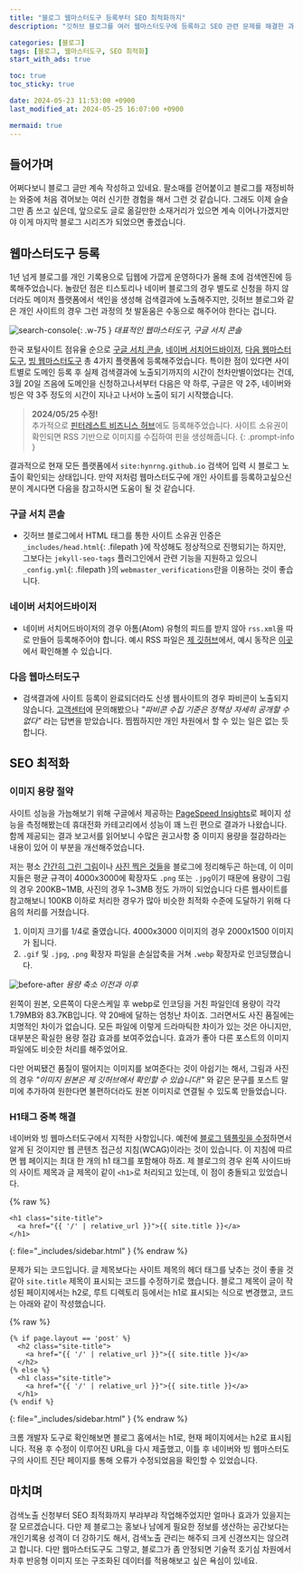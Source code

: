 ```yaml
---
title: "블로그 웹마스터도구 등록부터 SEO 최적화까지"
description: "깃허브 블로그를 여러 웹마스터도구에 등록하고 SEO 관련 문제를 해결한 과정을 정리합니다."

categories: [블로그]
tags: [블로그, 웹마스터도구, SEO 최적화]
start_with_ads: true

toc: true
toc_sticky: true

date: 2024-05-23 11:53:00 +0900
last_modified_at: 2024-05-25 16:07:00 +0900

mermaid: true
---
```


## **들어가며**

어쩌다보니 블로그 글만 계속 작성하고 있네요. 팔소매를 걷어붙이고 블로그를 재정비하는 와중에 처음 겪어보는 여러 신기한 경험을 해서 그런 것 같습니다. 그래도 이제 슬슬 그만 좀 쓰고 싶은데, 앞으로도 글로 옮길만한 소재거리가 있으면 계속 이어나가겠지만야 이게 마지막 블로그 시리즈가 되었으면 좋겠습니다.

## **웹마스터도구 등록**

1년 넘게 블로그를 개인 기록용으로 딥웹에 가깝게 운영하다가 올해 초에 검색엔진에 등록해주었습니다. 놀랐던 점은 티스토리나 네이버 블로그의 경우 별도로 신청을 하지 않더라도 메이저 플랫폼에서 색인을 생성해 검색결과에 노출해주지만, 깃허브 블로그와 같은 개인 사이트의 경우 그런 과정의 첫 발돋움은 수동으로 해주어야 한다는 겁니다.

![search-console](/2024-05-23-webmasters-and-seo/search-console.webp){: .w-75 }
_대표적인 웹마스터도구, 구글 서치 콘솔_

한국 포털사이트 점유율 순으로 [구글 서치 콘솔](https://search.google.com/search-console/), [네이버 서치어드바이저](https://searchadvisor.naver.com/), [다음 웹마스터도구](https://webmaster.daum.net/), [빙 웹마스터도구](https://www.bing.com/webmasters?lang=ko) 총 4가지 플랫폼에 등록해주었습니다. 특이한 점이 있다면 사이트별로 도메인 등록 후 실제 검색결과에 노출되기까지의 시간이 천차만별이었다는 건데, 3월 20일 즈음에 도메인을 신청하고나서부터 다음은 약 하루, 구글은 약 2주, 네이버와 빙은 약 3주 정도의 시간이 지나고 나서야 노출이 되기 시작했습니다.

> **2024/05/25 수정!**  
추가적으로 [핀터레스트 비즈니스 허브](https://www.pinterest.co.kr/business/hub/)에도 등록해주었습니다. 사이트 소유권이 확인되면 RSS 기반으로 이미지를 수집하여 핀을 생성해줍니다.
{: .prompt-info }

결과적으로 현재 모든 플랫폼에서 `site:hynrng.github.io` 검색어 입력 시 블로그 노출이 확인되는 상태입니다. 만약 저처럼 웹마스터도구에 개인 사이트를 등록하고싶으신 분이 계시다면 다음을 참고하시면 도움이 될 것 같습니다.

### **구글 서치 콘솔**

- 깃허브 블로그에서 HTML 태그를 통한 사이트 소유권 인증은 `_includes/head.html`{: .filepath }에 작성해도 정상적으로 진행되기는 하지만, 그보다는 `jekyll-seo-tags` 플러그인에서 관련 기능을 지원하고 있으니 `_config.yml`{: .filepath }의 `webmaster_verifications`란을 이용하는 것이 좋습니다.

### **네이버 서치어드바이저**

- 네이버 서치어드바이저의 경우 아톰(Atom) 유형의 피드를 받지 않아 `rss.xml`을 따로 만들어 등록해주어야 합니다. 예시 RSS 파일은 [제 깃허브](https://github.com/hynrng/hynrng.github.io/blob/main/assets/rss.xml)에서, 예시 동작은 [이곳](https://hynrng.github.io/rss.xml)에서 확인해볼 수 있습니다.

### **다음 웹마스터도구**

<!--
- [검색등록 신청 사이트](https://register.search.daum.net/index.daum)와 [웹마스터도구](https://webmaster.daum.net/)가 나뉘어져 있습니다. 처음 사이트 등록은 검색등록 신청 사이트에서, 사이트 등록 이후 사이트맵과 피드는 웹마스터도구에서 따로 제출해야 합니다.
-->

- 검색결과에 사이트 등록이 완료되더라도 신생 웹사이트의 경우 파비콘이 노출되지 않습니다. [고객센터](https://cs.daum.net/)에 문의해봤으나 _"파비콘 수집 기준은 정책상 자세히 공개할 수 없다"_ 라는 답변을 받았습니다. 찜찜하지만 개인 차원에서 할 수 있는 일은 없는 듯 합니다.

<!--
### **빙 웹마스터도구**

- 구글 서치 콘솔에 사이트가 정상적으로 등록되어있다면 구글과 연결해서 그대로 사용할 수 있습니다. 제출한 사이트맵, 피드 등이 연동되며 사이트 소유권 인증도 건너뛸 수 있습니다.
- 빙 웹마스터도구도 파비콘이 노출되지 않는 문제가 있으나 [지원 팀에 문의](https://www.bing.com/webmasters/support)하면 친절히 해결해줍니다. 제 경우 문의를 보낸 후 이틀만에 파비콘이 정상적으로 함께 노출이 되기 시작했습니다.
-->

## **SEO 최적화**

<!--
블로그 검색등록을 신청하면서 처음 알게 된 개념입니다. SEO(Search Engine Optimization)란 사용자가 검색엔진에서 사이트를 쉽게 찾고 탐색할 수 있도록 최적화 하는 방법으로, [공식 가이드](https://developers.google.com/search/docs/fundamentals/seo-starter-guide?hl=ko)까지 있을 정도로 중요한 개념입니다.
-->

<!--
### **robots.txt**
-->

### **이미지 용량 절약**

사이트 성능을 가늠해보기 위해 구글에서 제공하는 [PageSpeed Insights](https://pagespeed.web.dev/?utm_source=psi&utm_medium=redirect)로 페이지 성능을 측정해봤는데 휴대전화 카테고리에서 성능이 꽤 느린 편으로 결과가 나왔습니다. 함께 제공되는 결과 보고서를 읽어보니 수많은 권고사항 중 이미지 용량을 절감하라는 내용이 있어 이 부분을 개선해주었습니다.

저는 평소 [간간히 그린 그림](https://hynrng.github.io/posts/fifth-drawing/)이나 [사진 찍은 것들](https://hynrng.github.io/posts/photos-of-gyemyo/)을 블로그에 정리해두곤 하는데, 이 이미지들은 평균 규격이 4000x3000에 확장자도 `.png` 또는 `.jpg`이기 때문에 용량이 그림의 경우 200KB~1MB, 사진의 경우 1~3MB 정도 가까이 되었습니다 다른 웹사이트를 참고해보니 100KB 이하로 처리한 경우가 많아 비슷한 최적화 수준에 도달하기 위해 다음의 처리를 거쳤습니다.

1. 이미지 크기를 1/4로 줄였습니다. 4000x3000 이미지의 경우 2000x1500 이미지가 됩니다.
2. `.gif` 및 `.jpg`, `.png` 확장자 파일을 손실압축을 거쳐 `.webp` 확장자로 인코딩했습니다.

![before-after](/2024-05-23-webmasters-and-seo/before-after.webp)
_용량 축소 이전과 이후_

왼쪽이 원본, 오른쪽이 다운스케일 후 webp로 인코딩을 거친 파일인데 용량이 각각 1.79MB와 83.7KB입니다. 약 20배에 달하는 엄청난 차이죠. 그러면서도 사진 품질에는 치명적인 차이가 없습니다. 모든 파일에 이렇게 드라마틱한 차이가 있는 것은 아니지만, 대부분은 확실한 용량 절감 효과를 보여주었습니다. 효과가 좋아 다른 포스트의 이미지 파일에도 비슷한 처리를 해주었어요.

다만 어찌됐건 품질이 떨어지는 이미지를 보여준다는 것이 아쉽기는 해서, 그림과 사진의 경우 _"이미지 원본은 제 깃허브에서 확인할 수 있습니다!"_ 와 같은 문구를 포스트 말미에 추가하여 원한다면 불편하더라도 원본 이미지로 연결될 수 있도록 만들었습니다.

### **H1태그 중복 해결**

네이버와 빙 웹마스터도구에서 지적한 사항입니다. 예전에 [블로그 템플릿을 수정](https://hynrng.github.io/posts/first-blog-customization/)하면서 알게 된 것이지만 웹 콘텐츠 접근성 지침(WCAG)이라는 것이 있습니다. 이 지침에 따르면 웹 페이지는 최대 한 개의 h1 태그를 포함해야 하죠. 제 블로그의 경우 왼쪽 사이드바의 사이트 제목과 글 제목이 같이 `<h1>`로 처리되고 있는데, 이 점이 충돌되고 있었습니다.

{% raw %}
```liquid
<h1 class="site-title">
  <a href="{{ '/' | relative_url }}">{{ site.title }}</a>
</h1>
```
{: file="_includes/sidebar.html" }
{% endraw %}

문제가 되는 코드입니다. 글 제목보다는 사이트 제목의 헤더 태그를 낮추는 것이 좋을 것 같아 `site.title` 제목이 표시되는 코드를 수정하기로 했습니다.  블로그 제목이 글이 작성된 페이지에서는 h2로, 루트 디렉토리 등에서는 h1로 표시되는 식으로 변경했고, 코드는 아래와 같이 작성했습니다.

{% raw %}
```liquid
{% if page.layout == 'post' %}
  <h2 class="site-title">
    <a href="{{ '/' | relative_url }}">{{ site.title }}</a>
  </h2>
{% else %}
  <h1 class="site-title">
    <a href="{{ '/' | relative_url }}">{{ site.title }}</a>
  </h1>
{% endif %}
```
{: file="_includes/sidebar.html" }
{% endraw %}

크롬 개발자 도구로 확인해보면 블로그 홈에서는 h1로, 현재 페이지에서는 h2로 표시됩니다. 적용 후 수정이 이루어진 URL을 다시 제출했고, 이틀 후 네이버와 빙 웹마스터도구의 사이트 진단 페이지를 통해 오류가 수정되었음을 확인할 수 있었습니다.

<!--
### **메타 태그 생성 문제**

> 아직 해결중에 있는 문제입니다!
{: .prompt-warning }

빙 웹마스터도구에서 지적한 사항입니다. [블로그 테마를 업데이트](https://hynrng.github.io/posts/blog-update/)하면서 `description` 작성을 정식 지원하기 때문에 이제 큰 문제가 되는 사안은 아니지만, 자잘한 개선이 필요한 상태입니다.

제 블로그의 많은 글은 도입부로 "들어가며"로 시작되는 첫 문단을 거치는데 이 부분이 문제가 되어 _"`<meta name="description">` 태그에 동일 설명문 발견"_ 이라는 오류 안내문으로 이어졌습니다. 결과적으로 프론트메터에 `description`을 작성해주는 것으로 해결되었지만, 문제는 이제 _"너무 길거나 짧은 Meta Description"_ 라는 오류 안내문이 발생하고 있습니다.

`description`의 적절한 길이는 150~160자로 안내되고 있습니다. 매 페이지마다 손수 150자에 달하는 분량을 작성하기에는 여간 번거로운 일이 아니기 때문에 `_includes/post-description.html`{: .filepath }를 수정하려 했으나 어째서인지 적용되지 않았습니다. 대신 메타데이터를 생성하는 `_includes/head.html`{: .filepath }를 확인해보니 다음의 코드에서 `<meta>` 태그가 생성되고 있습니다.

{% raw %}
```liquid
{%- capture seo_tags -%}
  {% seo title=false %}
{%- endcapture -%}

...

{{ seo_tags }}
```
{: file="_includes/head.html" }
{% endraw %}

포스트의 `_includes/post-description.html`{: .filepath }는 `description`을 생성하는 역할로 보이나 실제로 사용되지는 않는 것 같습니다. 오히려 메타 태그는 일괄적으로 `jekyll-seo-tag`을 통해 생성되고 있었고, 결정적으로 `_config.yml`에 다음과 같은 부분이 있습니다.

```md
# jekyll-seo-tag settings › https://github.com/jekyll/jekyll-seo-tag/blob/master/docs/usage.md

...

# The end of `jekyll-seo-tag` settings
```
{: .file="_config.yml" }

주어진 URL을 타고 들어가면 문서 하단에서 다음을 확인할 수 있습니다:

> The SEO tag will respect the following YAML front matter if included in a post, page, or document:  
...  
description - A short description of the page's content  
...  
Note: Front matter defaults can be used for any of the above values as described in advanced usage with an image example.
-->

<!--
### **이미지 CDN 변경**

- CDN는 Statically 이용. jsdelivr는 이미지 CDN용이 아니기도 하고, 속도가 조금 느렸음.
    - GitHub 레포지토리 연결이 되고, 공식적으로 이미지 CDN으로 사용할 수 있고, 무료임.
    - SEO를 위해
    - 이거 안 쓰기로 함. mp3 및 mp4 지원 안됨.
-->

## **마치며**

검색노출 신청부터 SEO 최적화까지 부랴부랴 작업해주었지만 얼마나 효과가 있을지는 잘 모르겠습니다. 다만 제 블로그는 홍보나 남에게 필요한 정보를 생산하는 공간보다는 개인기록용 성격이 더 강하기도 해서, 검색노출 관리는 해주되 크게 신경쓰지는 않으려고 합니다. 다만 웹마스터도구도 그렇고, 블로그가 좀 안정되면 기술적 호기심 차원에서 차후 반응형 이미지 또는 구조화된 데이터를 적용해보고 싶은 욕심이 있네요.